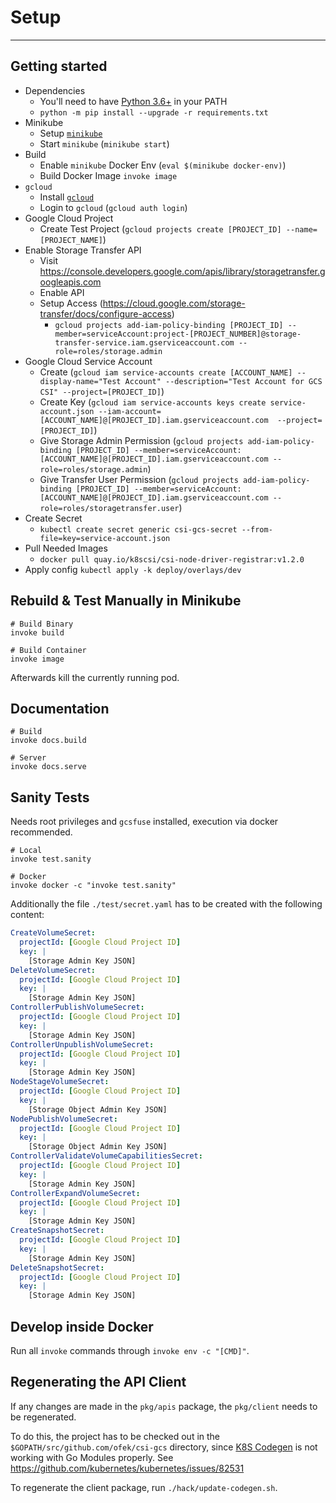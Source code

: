 # Setup

-----

## Getting started

* Dependencies
    - You'll need to have [Python 3.6+](https://www.python.org/downloads/) in your PATH
    - `python -m pip install --upgrade -r requirements.txt`
* Minikube
    - Setup [`minikube`](https://kubernetes.io/docs/tasks/tools/install-minikube/#installing-minikube)
    - Start `minikube` (`minikube start`)
* Build
    - Enable `minikube` Docker Env (`eval $(minikube docker-env)`)
    - Build Docker Image `invoke image`
* `gcloud`
    - Install [`gcloud`](https://cloud.google.com/sdk/install)
    - Login to `gcloud` (`gcloud auth login`)
* Google Cloud Project
    - Create Test Project (`gcloud projects create [PROJECT_ID] --name=[PROJECT_NAME]`)
* Enable Storage Transfer API
    - Visit https://console.developers.google.com/apis/library/storagetransfer.googleapis.com
    - Enable API
    - Setup Access (https://cloud.google.com/storage-transfer/docs/configure-access)
      - `gcloud projects add-iam-policy-binding [PROJECT_ID] --member=serviceAccount:project-[PROJECT_NUMBER]@storage-transfer-service.iam.gserviceaccount.com --role=roles/storage.admin`
* Google Cloud Service Account
    - Create (`gcloud iam service-accounts create [ACCOUNT_NAME] --display-name="Test Account" --description="Test Account for GCS CSI" --project=[PROJECT_ID]`)
    - Create Key (`gcloud iam service-accounts keys create service-account.json --iam-account=[ACCOUNT_NAME]@[PROJECT_ID].iam.gserviceaccount.com  --project=[PROJECT_ID]`)
    - Give Storage Admin Permission (`gcloud projects add-iam-policy-binding [PROJECT_ID] --member=serviceAccount:[ACCOUNT_NAME]@[PROJECT_ID].iam.gserviceaccount.com --role=roles/storage.admin`)
    - Give Transfer User Permission (`gcloud projects add-iam-policy-binding [PROJECT_ID] --member=serviceAccount:[ACCOUNT_NAME]@[PROJECT_ID].iam.gserviceaccount.com --role=roles/storagetransfer.user`)
* Create Secret
    - `kubectl create secret generic csi-gcs-secret --from-file=key=service-account.json`
* Pull Needed Images
    - `docker pull quay.io/k8scsi/csi-node-driver-registrar:v1.2.0`
* Apply config `kubectl apply -k deploy/overlays/dev`

## Rebuild & Test Manually in Minikube

```console
# Build Binary
invoke build

# Build Container
invoke image
```

Afterwards kill the currently running pod.

## Documentation

```console
# Build
invoke docs.build

# Server
invoke docs.serve
```


## Sanity Tests

Needs root privileges and `gcsfuse` installed, execution via docker recommended.

```console
# Local
invoke test.sanity

# Docker
invoke docker -c "invoke test.sanity"
```

Additionally the file `./test/secret.yaml` has to be created with the following content:

```yml
CreateVolumeSecret:
  projectId: [Google Cloud Project ID]
  key: |
    [Storage Admin Key JSON]
DeleteVolumeSecret:
  projectId: [Google Cloud Project ID]
  key: |
    [Storage Admin Key JSON]
ControllerPublishVolumeSecret:
  projectId: [Google Cloud Project ID]
  key: |
    [Storage Admin Key JSON]
ControllerUnpublishVolumeSecret:
  projectId: [Google Cloud Project ID]
  key: |
    [Storage Admin Key JSON]
NodeStageVolumeSecret:
  projectId: [Google Cloud Project ID]
  key: |
    [Storage Object Admin Key JSON]
NodePublishVolumeSecret:
  projectId: [Google Cloud Project ID]
  key: |
    [Storage Object Admin Key JSON]
ControllerValidateVolumeCapabilitiesSecret:
  projectId: [Google Cloud Project ID]
  key: |
    [Storage Admin Key JSON]
ControllerExpandVolumeSecret:
  projectId: [Google Cloud Project ID]
  key: |
    [Storage Admin Key JSON]
CreateSnapshotSecret:
  projectId: [Google Cloud Project ID]
  key: |
    [Storage Admin Key JSON]
DeleteSnapshotSecret:
  projectId: [Google Cloud Project ID]
  key: |
    [Storage Admin Key JSON]
```

## Develop inside Docker

Run all `invoke` commands through `invoke env -c "[CMD]"`.

## Regenerating the API Client

If any changes are made in the `pkg/apis` package, the `pkg/client` needs to be regenerated.

To do this, the project has to be checked out in the `$GOPATH/src/github.com/ofek/csi-gcs` directory, since [K8S Codegen](https://github.com/kubernetes/code-generator) is not working with Go Modules properly. See https://github.com/kubernetes/kubernetes/issues/82531

To regenerate the client package, run `./hack/update-codegen.sh`.

